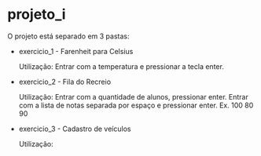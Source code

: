 # projeto_i

O projeto está separado em 3 pastas:

* exercicio_1 - Farenheit para Celsius
  
  Utilização: Entrar com a temperatura e pressionar a tecla enter.
  
* exercicio_2 - Fila do Recreio
  
  Utilização: Entrar com a quantidade de alunos, pressionar enter.
              Entrar com a lista de notas separada por espaço e pressionar enter. Ex. 100 80 90
  
* exercicio_3 - Cadastro de veículos
  
  Utilização:
